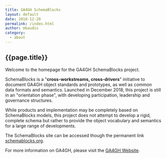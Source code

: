 ```yaml
---
title: GA4GH SchemaBlocks
layout: default
date: 2018-12-20
permalink: /index.html
author: mbaudis
category:
  - about
---
```


## {{page.title}}

Welcome to the homepage for the GA4GH SchemaBlocks project. 

SchemaBlocks is a "__cross-workstreams, cross-drivers__" initiative to document GA4GH object standards and prototypes, as well as common data formats and semantics. Launched in December 2018, this project is still in an "orientation phase", with developing participation, leadership and governance structures.

While products and implementation may be completely based on SchemaBlocks models, this project does not attempt to develop a rigid, complete schema but rather to provide the object vocabulary and semantics for a large range of developments.

The SchemaBlocks site can be accessed though the permanent link [schemablocks.org](http://schemablocks.org).

For more information on GA4GH, please visit the [GA4GH Website](https://ga4gh.org).


